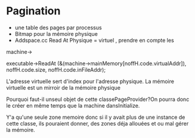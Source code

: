 # Pagination

- une table des pages par processus
- Bitmap pour la mémoire physique
- Addspace.cc Read At Physique = virtuel , prendre en compte les

machine->


executable->ReadAt (&(machine->mainMemory[noffH.code.virtualAddr]),
			      noffH.code.size, noffH.code.inFileAddr);

L'adresse virtuelle sert d'index pour l'adresse  physique. La mémoire virtuelle est un mirroir de la mémoire physique

Pourquoi faut-il unseul objet de cette classePageProvider?On pourra donc le créer en même temps que la machine dansInitialize.

Y'a qu'une seule zone memoire donc si il y avait plus de une instance de cette classe, ils pouraient donner, des zones déja allouées et ou mal gérer la mémoire.


